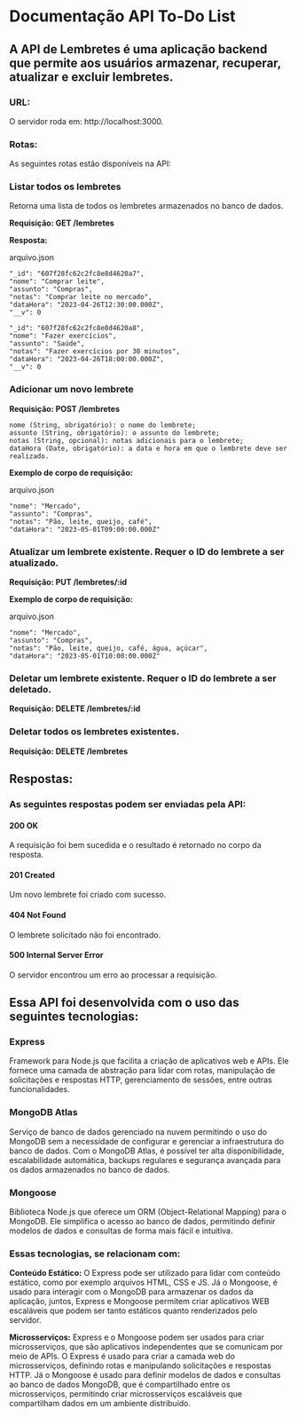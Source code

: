 # Documentação API To-Do List

## A API de Lembretes é uma aplicação backend que permite aos usuários armazenar, recuperar, atualizar e excluir lembretes.

### URL:

O servidor roda em: http://localhost:3000.

### Rotas:

As seguintes rotas estão disponíveis na API:

### Listar todos os lembretes

Retorna uma lista de todos os lembretes armazenados no banco de dados.

**Requisição: GET /lembretes** 

**Resposta:**

arquivo.json

    "_id": "607f28fc62c2fc8e8d4620a7",
    "nome": "Comprar leite", 
    "assunto": "Compras", 
    "notas": "Comprar leite no mercado", 
    "dataHora": "2023-04-26T12:30:00.000Z", 
    "__v": 0 
  
    "_id": "607f28fc62c2fc8e8d4620a8",
    "nome": "Fazer exercícios", 
    "assunto": "Saúde", 
    "notas": "Fazer exercícios por 30 minutos", 
    "dataHora": "2023-04-26T18:00:00.000Z",  
    "__v": 0

### Adicionar um novo lembrete

**Requisição: POST /lembretes**

    nome (String, obrigatório): o nome do lembrete;
    assunto (String, obrigatório): o assunto do lembrete;
    notas (String, opcional): notas adicionais para o lembrete;
    dataHora (Date, obrigatório): a data e hora em que o lembrete deve ser realizado.

**Exemplo de corpo de requisição:**

arquivo.json

    "nome": "Mercado", 
    "assunto": "Compras", 
    "notas": "Pão, leite, queijo, café", 
    "dataHora": "2023-05-01T09:00:00.000Z" 
### Atualizar um lembrete existente. Requer o ID do lembrete a ser atualizado.

**Requisição: PUT /lembretes/:id**

**Exemplo de corpo de requisição:**

arquivo.json 

    "nome": "Mercado", 
    "assunto": "Compras", 
    "notas": "Pão, leite, queijo, café, água, açúcar", 
    "dataHora": "2023-05-01T10:00:00.000Z" 
  
### Deletar um lembrete existente. Requer o ID do lembrete a ser deletado.

**Requisição: DELETE /lembretes/:id**

### Deletar todos os lembretes existentes.

**Requisição: DELETE /lembretes**

## Respostas:
### As seguintes respostas podem ser enviadas pela API:

#### 200 OK

A requisição foi bem sucedida e o resultado é retornado no corpo da resposta.

#### 201 Created

Um novo lembrete foi criado com sucesso.

#### 404 Not Found

O lembrete solicitado não foi encontrado.

#### 500 Internal Server Error

O servidor encontrou um erro ao processar a requisição.

## Essa API foi desenvolvida com o uso das seguintes tecnologias: 
### Express

Framework para Node.js que facilita a criação de aplicativos web e APIs. Ele fornece uma camada de abstração para lidar com rotas, manipulação de solicitações e respostas HTTP, gerenciamento de sessões, entre outras funcionalidades.

### MongoDB Atlas

Serviço de banco de dados gerenciado na nuvem permitindo o uso do MongoDB sem a necessidade de configurar e gerenciar a infraestrutura do banco de dados. Com o MongoDB Atlas, é possível ter alta disponibilidade, escalabilidade automática, backups regulares e segurança avançada para os dados armazenados no banco de dados.

### Mongoose 

Biblioteca Node.js que oferece um ORM (Object-Relational Mapping) para o MongoDB. Ele simplifica o acesso ao banco de dados, permitindo definir modelos de dados e consultas de forma mais fácil e intuitiva.

### Essas tecnologias, se relacionam com: 

**Conteúdo Estático:** O Express pode ser utilizado para lidar com conteúdo estático, como por exemplo arquivos HTML, CSS e JS. Já o Mongoose, é usado para interagir com o MongoDB para armazenar os dados da aplicação, juntos, Express e Mongoose permitem criar aplicativos WEB escaláveis que podem ser tanto estáticos quanto renderizados pelo servidor. 
    
**Microsserviços:** Express e o Mongoose podem ser usados para criar microsserviços, que são aplicativos independentes que se comunicam por meio de APIs. O Express é usado para criar a camada web do microsserviços, definindo rotas e manipulando solicitações e respostas HTTP. Já o  Mongoose é usado para definir modelos de dados e consultas ao banco de dados MongoDB, que é compartilhado entre os microsserviços, permitindo criar microsserviços escaláveis que compartilham dados em um ambiente distribuído.


